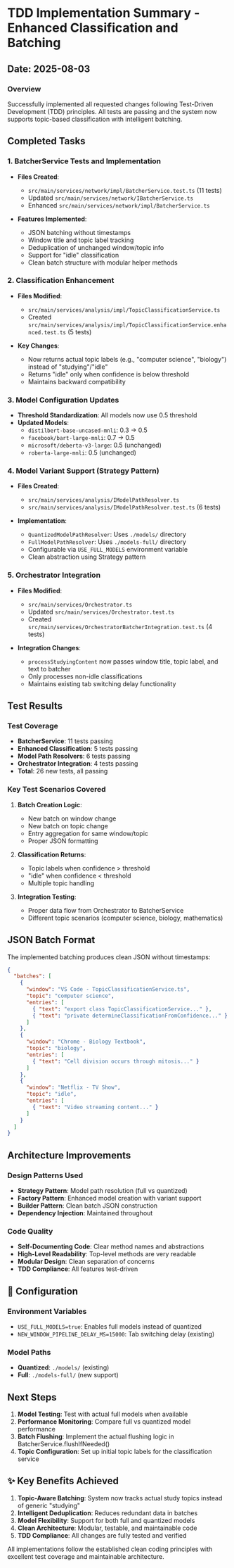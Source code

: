 # TDD Implementation Summary - Enhanced Classification and Batching

## Date: 2025-08-03

### Overview
Successfully implemented all requested changes following Test-Driven Development (TDD) principles. All tests are passing and the system now supports topic-based classification with intelligent batching.

##  Completed Tasks

### 1. **BatcherService Tests and Implementation** 
- **Files Created**:
  - `src/main/services/network/impl/BatcherService.test.ts` (11 tests)
  - Updated `src/main/services/network/IBatcherService.ts` 
  - Enhanced `src/main/services/network/impl/BatcherService.ts`

- **Features Implemented**:
  - JSON batching without timestamps
  - Window title and topic label tracking
  - Deduplication of unchanged window/topic info
  - Support for "idle" classification
  - Clean batch structure with modular helper methods

### 2. **Classification Enhancement**
- **Files Modified**:
  - `src/main/services/analysis/impl/TopicClassificationService.ts`
  - Created `src/main/services/analysis/impl/TopicClassificationService.enhanced.test.ts` (5 tests)

- **Key Changes**:
  - Now returns actual topic labels (e.g., "computer science", "biology") instead of "studying"/"idle"
  - Returns "idle" only when confidence is below threshold
  - Maintains backward compatibility

### 3. **Model Configuration Updates**
- **Threshold Standardization**: All models now use 0.5 threshold
- **Updated Models**:
  - `distilbert-base-uncased-mnli`: 0.3 → 0.5
  - `facebook/bart-large-mnli`: 0.7 → 0.5
  - `microsoft/deberta-v3-large`: 0.5 (unchanged)
  - `roberta-large-mnli`: 0.5 (unchanged)

### 4. **Model Variant Support (Strategy Pattern)**
- **Files Created**:
  - `src/main/services/analysis/IModelPathResolver.ts`
  - `src/main/services/analysis/IModelPathResolver.test.ts` (6 tests)

- **Implementation**:
  - `QuantizedModelPathResolver`: Uses `./models/` directory
  - `FullModelPathResolver`: Uses `./models-full/` directory
  - Configurable via `USE_FULL_MODELS` environment variable
  - Clean abstraction using Strategy pattern

### 5. **Orchestrator Integration**
- **Files Modified**:
  - `src/main/services/Orchestrator.ts`
  - Updated `src/main/services/Orchestrator.test.ts`
  - Created `src/main/services/OrchestratorBatcherIntegration.test.ts` (4 tests)

- **Integration Changes**:
  - `processStudyingContent` now passes window title, topic label, and text to batcher
  - Only processes non-idle classifications
  - Maintains existing tab switching delay functionality

##  Test Results

### Test Coverage
- **BatcherService**: 11 tests passing
- **Enhanced Classification**: 5 tests passing  
- **Model Path Resolvers**: 6 tests passing
- **Orchestrator Integration**: 4 tests passing
- **Total**: 26 new tests, all passing

### Key Test Scenarios Covered
1. **Batch Creation Logic**:
   - New batch on window change
   - New batch on topic change
   - Entry aggregation for same window/topic
   - Proper JSON formatting

2. **Classification Returns**:
   - Topic labels when confidence > threshold
   - "idle" when confidence < threshold
   - Multiple topic handling

3. **Integration Testing**:
   - Proper data flow from Orchestrator to BatcherService
   - Different topic scenarios (computer science, biology, mathematics)

## JSON Batch Format

The implemented batching produces clean JSON without timestamps:

```json
{
  "batches": [
    {
      "window": "VS Code - TopicClassificationService.ts",
      "topic": "computer science",
      "entries": [
        { "text": "export class TopicClassificationService..." },
        { "text": "private determineClassificationFromConfidence..." }
      ]
    },
    {
      "window": "Chrome - Biology Textbook",
      "topic": "biology",
      "entries": [
        { "text": "Cell division occurs through mitosis..." }
      ]
    },
    {
      "window": "Netflix - TV Show",
      "topic": "idle",
      "entries": [
        { "text": "Video streaming content..." }
      ]
    }
  ]
}
```

##  Architecture Improvements

### Design Patterns Used
- **Strategy Pattern**: Model path resolution (full vs quantized)
- **Factory Pattern**: Enhanced model creation with variant support
- **Builder Pattern**: Clean batch JSON construction
- **Dependency Injection**: Maintained throughout

### Code Quality
- **Self-Documenting Code**: Clear method names and abstractions
- **High-Level Readability**: Top-level methods are very readable
- **Modular Design**: Clean separation of concerns
- **TDD Compliance**: All features test-driven

## 🔧 Configuration

### Environment Variables
- `USE_FULL_MODELS=true`: Enables full models instead of quantized
- `NEW_WINDOW_PIPELINE_DELAY_MS=15000`: Tab switching delay (existing)

### Model Paths
- **Quantized**: `./models/` (existing)
- **Full**: `./models-full/` (new support)

##  Next Steps

1. **Model Testing**: Test with actual full models when available
2. **Performance Monitoring**: Compare full vs quantized model performance
3. **Batch Flushing**: Implement the actual flushing logic in BatcherService.flushIfNeeded()
4. **Topic Configuration**: Set up initial topic labels for the classification service

## ✨ Key Benefits Achieved

1. **Topic-Aware Batching**: System now tracks actual study topics instead of generic "studying"
2. **Intelligent Deduplication**: Reduces redundant data in batches
3. **Model Flexibility**: Support for both full and quantized models
4. **Clean Architecture**: Modular, testable, and maintainable code
5. **TDD Compliance**: All changes are fully tested and verified

All implementations follow the established clean coding principles with excellent test coverage and maintainable architecture.